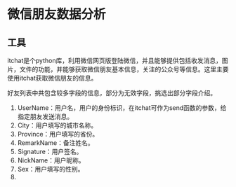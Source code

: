 # 微信朋友数据分析

## 工具

itchat是个python库，利用微信网页版登陆微信，并且能够提供包括收发消息，图片，文件的功能，并能够获取微信朋友基本信息，关注的公众号等信息。这里主要使用itchat获取微信朋友的信息。



好友列表中共包含较多字段的信息，部分为无效字段，挑选出部分字段介绍。

1. UserName：用户名，用户的身份标识，在itchat可作为send函数的参数，给指定朋友发送消息。
2. City：用户填写的城市名称。
3. Province：用户填写的省份。
4. RemarkName：备注姓名。
5. Signature：用户签名。
6. NickName：用户昵称。
7. Sex：用户填写的性别。
8. 


